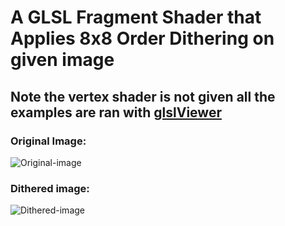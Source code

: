 # A GLSL Fragment Shader that Applies 8x8 Order Dithering on given image

## Note the vertex shader is not given all the examples are ran with [glslViewer](https://github.com/patriciogonzalezvivo/glslViewer)

### Original Image:
![Original-image](https://github.com/Wolfattackx/Order-Dithering-Shader-GLSL/blob/master/examples/Original.png)

### Dithered image: 
![Dithered-image](https://github.com/Wolfattackx/Order-Dithering-Shader-GLSL/blob/master/examples/Dithered.png)
